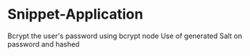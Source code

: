 # Snippet-Application
Bcrypt the user's password using bcrypt node
Use of generated Salt on password and hashed

